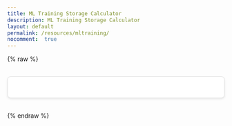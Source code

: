 ```yaml
---
title: ML Training Storage Calculator
description: ML Training Storage Calculator
layout: default
permalink: /resources/mltraining/
nocomment:  true
---
```

{% raw %}
<style>
  /* ML Storage Calculator styles */
  #ml-storage-calculator-app {
    font-family: Arial, sans-serif;
    margin: 2rem 0;
    max-width: 600px;
    background: #fff;
    border: 1px solid #e0e0e0;
    border-radius: 8px;
    padding: 1.5rem;
    box-shadow: 0 2px 5px rgba(0,0,0,0.1);
  }
  #ml-storage-calculator-app fieldset {
    border: 1px solid #ccc;
    border-radius: 6px;
    padding: 1rem 1.5rem;
    margin-bottom: 1.5rem;
    background: #fafafa;
  }
  #ml-storage-calculator-app legend {
    font-weight: bold;
    font-size: 1.1rem;
    padding: 0 0.5rem;
    background: #f5f5f5;
    border-radius: 4px;
  }
  #ml-storage-calculator-app .field {
    display: flex;
    flex-direction: column;
    align-items: flex-end;
    margin-top: 1rem;
  }
  #ml-storage-calculator-app label {
    margin-bottom: 0.5rem;
    font-size: 0.95rem;
    color: #333;
  }
  #ml-storage-calculator-app input,
  #ml-storage-calculator-app select {
    width: 100%;
    max-width: 200px;
    padding: 0.5rem;
    border: 1px solid #bbb;
    border-radius: 4px;
    font-size: 0.95rem;
    transition: border-color 0.2s;
  }
  #ml-storage-calculator-app input:focus,
  #ml-storage-calculator-app select:focus {
    border-color: #007acc;
    outline: none;
    box-shadow: 0 0 3px rgba(0,122,204,0.3);
  }
  #ml-storage-calculator-app table {
    width: 100%;
    border-collapse: collapse;
    margin-top: 1.5rem;
    font-size: 0.95rem;
  }
  #ml-storage-calculator-app th,
  #ml-storage-calculator-app td {
    border: 1px solid #ddd;
    padding: 0.75rem;
    text-align: left;
  }
  #ml-storage-calculator-app th {
    background: #f0f0f0;
    font-weight: bold;
  }
  #ml-storage-calculator-app tr:nth-child(even) {
    background: #fafafa;
  }
</style>

<div id="ml-storage-calculator-app"></div>

<script src="https://unpkg.com/mithril/mithril.js"></script>
<script>
  // ML Storage Calculator injected into Jekyll markdown page
  (function() {
    const Calculator = {
      params: 8,
      scale: 'B',
      checkpoints: 1,
      corpus: 0,
      gpus: 16,
      storagePerGpu: 300,

      view() {
        const { params, scale, checkpoints, corpus, gpus, storagePerGpu } = Calculator;
        const p = Math.max(0, parseFloat(params) || 0);
        const cp = Math.max(0, parseFloat(checkpoints) || 0);
        const corp = Math.max(0, parseFloat(corpus) || 0);
        const ng = Math.max(0, parseFloat(gpus) || 0);
        const spg = Math.max(0, parseFloat(storagePerGpu) || 0);

        const scaleFactor = scale === 'M' ? 1e6 : 1e9;
        const modelSizeBytes = p * scaleFactor * 12;
        const totalModelBytes = modelSizeBytes * cp;
        const toTB = x => x / Math.pow(1024, 4);
        const corpusTB = corp / 1024;
        const sharedTB = (ng * spg) / 1024;
        const requiredTB = toTB(totalModelBytes) + corpusTB;
        const freeCap = sharedTB > 0 ? (sharedTB - requiredTB) / sharedTB : 0;

        return m("div#ml-storage-calculator-app", [
          m("fieldset", [
            m("legend", "Model"),
            m("div.field", [
              m("label", "Number of parameters:"),
              m("input[type=number][min=0][step=1]", { value: params, oninput: e => Calculator.params = e.target.value })
            ]),
            m("div.field", [
              m("label", "Parameter scaling:"),
              m("select", { value: scale, onchange: e => Calculator.scale = e.target.value }, [
                m("option[value=M]", "Millions (M)"),
                m("option[value=B]", "Billions (B)")
              ])
            ]),
            m("div.field", [
              m("label", "Retained checkpoints:"),
              m("input[type=number][min=0][step=1]", { value: checkpoints, oninput: e => Calculator.checkpoints = e.target.value })
            ]),
            m("div.field", [
              m("label", "Training corpus size (GB):"),
              m("input[type=number][min=0][step=0.01]", { value: corpus, oninput: e => Calculator.corpus = e.target.value })
            ])
          ]),
          m("fieldset", [
            m("legend", "Infrastructure"),
            m("div.field", [
              m("label", "Number of GPUs:"),
              m("input[type=number][min=0][step=1]", { value: gpus, oninput: e => Calculator.gpus = e.target.value })
            ]),
            m("div.field", [
              m("label", "Storage per GPU (GB):"),
              m("input[type=number][min=0][step=1]", { value: storagePerGpu, oninput: e => Calculator.storagePerGpu = e.target.value })
            ])
          ]),
          m("table", [
            m("thead", m("tr", [ m("th", "Metric"), m("th", "Value") ])),
            m("tbody", [
              m("tr", [ m("td", "Total shared storage"), m("td", sharedTB.toFixed(3) + " TB") ]),
              m("tr", [ m("td", "Total required storage"), m("td", requiredTB.toFixed(3) + " TB") ]),
              m("tr", [ m("td", "Free capacity"), m("td", (freeCap * 100).toFixed(2) + "%") ])
            ])
          ])
        ]);
      }
    };

    m.mount(document.getElementById('ml-storage-calculator-app'), Calculator);
  })();
</script>
{% endraw %}
